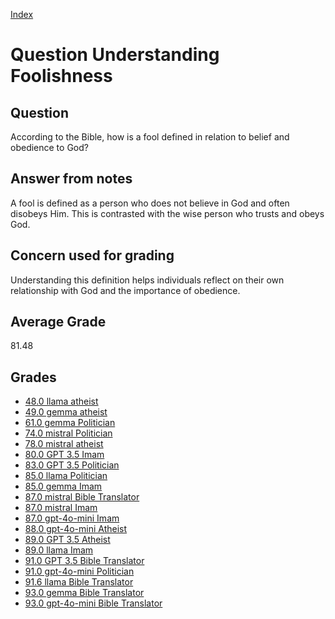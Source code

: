 
[Index](../../index.md)
# Question Understanding Foolishness
## Question
According to the Bible, how is a fool defined in relation to belief and obedience to God?

## Answer from notes
A fool is defined as a person who does not believe in God and often disobeys Him. This is contrasted with the wise person who trusts and obeys God.

## Concern used for grading
Understanding this definition helps individuals reflect on their own relationship with God and the importance of obedience.

## Average Grade
81.48

## Grades
 * [48.0 llama atheist](../answers/llama_atheist/Understanding_Foolishness.md)
 * [49.0 gemma atheist](../answers/gemma_atheist/Understanding_Foolishness.md)
 * [61.0 gemma Politician](../answers/gemma_Politician/Understanding_Foolishness.md)
 * [74.0 mistral Politician](../answers/mistral_Politician/Understanding_Foolishness.md)
 * [78.0 mistral atheist](../answers/mistral_atheist/Understanding_Foolishness.md)
 * [80.0 GPT 3.5 Imam](../answers/GPT_3.5_Imam/Understanding_Foolishness.md)
 * [83.0 GPT 3.5 Politician](../answers/GPT_3.5_Politician/Understanding_Foolishness.md)
 * [85.0 llama Politician](../answers/llama_Politician/Understanding_Foolishness.md)
 * [85.0 gemma Imam](../answers/gemma_Imam/Understanding_Foolishness.md)
 * [87.0 mistral Bible Translator](../answers/mistral_Bible_Translator/Understanding_Foolishness.md)
 * [87.0 mistral Imam](../answers/mistral_Imam/Understanding_Foolishness.md)
 * [87.0 gpt-4o-mini Imam](../answers/gpt-4o-mini_Imam/Understanding_Foolishness.md)
 * [88.0 gpt-4o-mini Atheist](../answers/gpt-4o-mini_Atheist/Understanding_Foolishness.md)
 * [89.0 GPT 3.5 Atheist](../answers/GPT_3.5_Atheist/Understanding_Foolishness.md)
 * [89.0 llama Imam](../answers/llama_Imam/Understanding_Foolishness.md)
 * [91.0 GPT 3.5 Bible Translator](../answers/GPT_3.5_Bible_Translator/Understanding_Foolishness.md)
 * [91.0 gpt-4o-mini Politician](../answers/gpt-4o-mini_Politician/Understanding_Foolishness.md)
 * [91.6 llama Bible Translator](../answers/llama_Bible_Translator/Understanding_Foolishness.md)
 * [93.0 gemma Bible Translator](../answers/gemma_Bible_Translator/Understanding_Foolishness.md)
 * [93.0 gpt-4o-mini Bible Translator](../answers/gpt-4o-mini_Bible_Translator/Understanding_Foolishness.md)
